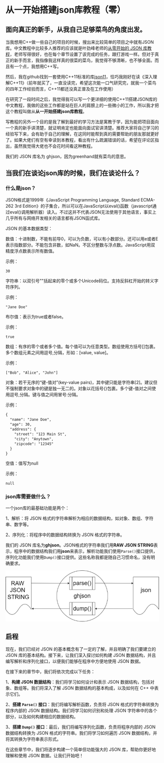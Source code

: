 # 从一开始搭建json库教程（零）

## 面向真正的新手，从我自己足够菜鸟的角度出发。

当我想用C++做一些自己的项目的时候，搜出来比较简单的项目之中就有JSON库。中文教程中比较多人推荐的应该就是叶劲峰老师的[从零开始的 JSON 库教程](https://zhuanlan.zhihu.com/p/22457315)，老师写得很好，也在每个章节设置了该完成的任务，跟打游戏一样。但对于真正的新手而言，我指像我这样真的很菜的菜鸟，我觉得不够清晰，也不够全面。而且有一个点，我想用C++写。

然后，我在github找到一套使用C++11标准的库[json11](https://github.com/dropbox/json11)，恰巧我刚好在读《深入理解C++11》（前年就买了，一直没读完，希望这次能一口气研究完，就我一个菜鸟的四年工作经验而言，C++11都还没真正普及在工作使用）

在研究了一段时间之后，我觉得我可以写一个更详细的使用C++11搭建JSON库的中文教程，我做的这些工作都是站在巨人的肩膀上的一些微小的工作，所以我才把这个教程叫做从**从一开始搭建json库教程**。

写教程的另外一个目的是我了解到最好的学习方法是寓教于学，因为能把项目面向一个真的新手讲清楚，就证明肯定也能面向面试官讲清楚。推荐大家将自己学习的经验写下来，会有助于自己的理解，在这同时能帮到真的需要帮助的朋友那就更好了。如果大佬们有空有幸读到本教程，看出有什么疏漏错误的话，希望在评论区指出，虽然我觉得大佬也不会花时间看这种教程。

我们的 JSON 库名为 ghjson，因为greenhand就有菜鸟的意思。

## 当我们在谈论json库的时候，我们在谈论什么？

### 什么是json？

JSON格式是1999年《JavaScript Programming Language, Standard ECMA-262 3rd Edition》的子集合，所以可以在JavaScript以eval()函数（javascript通过eval()调用解析器）读入。不过这并不代表JSON无法使用于其他语言，事实上几乎所有与网络开发相关的语言都有JSON函式库。

JSON 的基本数据类型：

数值：十进制数，不能有前导0，可以为负数，可以有小数部分。还可以用e或者E表示指数部分。不能包含非数，如NaN。不区分整数与浮点数。JavaScript用双精度浮点数表示所有数值。

示例：
~~~
30
~~~
字符串：以双引号""括起来的零个或多个Unicode码位。支持反斜杠开始的转义字符序列。

示例：
~~~
"Jane Doe"
~~~
布尔值：表示为true或者false。

示例：
~~~
true
~~~
数组：有序的零个或者多个值。每个值可以为任意类型。数组使用方括号[]包裹。多个数组元素之间用逗号,分隔，形如：[value, value]。

示例：
~~~
["Bob", "Alice", "John"]
~~~
对象：若干无序的“键-值对”(key-value pairs)，其中键只能是字符串[2]。建议但不强制要求对象中的键是独一无二的。对象以花括号{}包裹。多个键-值对之间使用逗号,分隔。键与值之间用冒号:分隔。

示例：
~~~
{
  "name": "Jane Doe",
  "age": 30,
  "address": {
    "street": "123 Main St",
    "city": "Anytown",
    "zipcode": "12345"
  }
}
~~~
空值：值写为null

示例：
~~~
null
~~~

### json库需要做什么？

一个json库的最基础功能是两个：

1、解析：将 JSON 格式的字符串解析为相应的数据结构，如对象、数组、字符串、数字等。

2、序列化：将程序中的数据结构转换为 JSON 格式的字符串。

我们的 JSON 库名为**ghjson**。JSON格式的字符串我们用**RAW JSON STRING**表示，程序中的数据结构我们用**json**来表示，解析功能我们使用``Parse()``接口提供，序列化功能我们使用``Dump()``接口提供。这些名称我都是随自己习惯命名，没有明确要求。

![DFD](pics/DataFlowDiagram.png)

## 启程

现在，我们已经对 JSON 的基本概念有了一定的了解，并且明确了我们要建立的 JSON 库的基本结构。接下来，让我们深入探讨如何构建 JSON 数据结构，并且编写解析和序列化接口，以便我们能够在程序中方便地使用 JSON 数据。

在接下来的章节中，我们将依次完成以下任务：

1、**构建 JSON 数据结构**：我们将学习如何设计和表示 JSON 数据结构，包括对象、数组等。我们将深入了解 JSON 数据结构的基本构成，以及如何在 C++ 中表示它们。

2、**搭建 ``Parse()`` 接口**：我们将编写解析函数，负责将 JSON 格式的字符串转换为程序内部的 JSON 数据结构。我们将学习如何识别和处理 JSON 字符串中的各个部分，以及如何构建相应的数据结构。

3、**搭建 ``Dump()`` 接口**：最后，我们将编写序列化函数，负责将程序内部的 JSON 数据结构转换为 JSON 格式的字符串。我们将学习如何遍历 JSON 数据结构，并将其转换为字符串表示形式。

在这些章节中，我们将逐步构建一个简单但功能强大的 JSON 库，帮助你更好地理解和使用 JSON 数据。让我们开始吧！